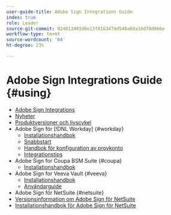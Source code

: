 ```yaml
---
user-guide-title: Adobe Sign Integrations Guide
index: true
role: Leader
source-git-commit: 924813403d8e13f816347dd548a68a16d78d866e
workflow-type: tm+mt
source-wordcount: '64'
ht-degree: 23%

---
```



# Adobe Sign Integrations Guide {#using}

+ [Adobe Sign Integrations](home.md)
+ [Nyheter](whats-new.md)
+ [Produktversioner och livscykel](versions.md)
+ Adobe Sign för [!DNL Workday] {#workday}
   + [Installationshandbok](workday/install.md)
   + [Snabbstart](workday/quick-start.md)
   + [Handbok för konfiguration av provkonto](workday/trial-install.md)
   + [Integrationstips](workday/tutorial-video.md)
+ Adobe Sign for Coupa BSM Suite {#coupa}
   + [Installationshandbok](coupa/install.md)
+ Adobe Sign for Veeva Vault {#veeva}
   + [Installationshandbok](veeva/install.md)
   + [Användarguide](veeva/user.md)
+ Adobe Sign för NetSuite {#netsuite}
+ [Versionsinformation om Adobe Sign för NetSuite](release-notes.md)
+ [Installationshandbok för Adobe Sign för NetSuite](netsuite/install.md)
